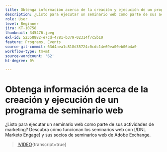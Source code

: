 ```yaml
---
title: Obtenga información acerca de la creación y ejecución de un programa de seminario web
description: ¿Listo para ejecutar un seminario web como parte de sus actividades de marketing? Aprenda cómo funcionan los seminarios web con  [!DNL Marketo Engage]  y sus socios de seminarios web de Adobe Exchange.
role: User
level: Beginner
jira: KT-10758
thumbnail: 345476.jpeg
exl-id: 52358882-e7cd-4781-b379-02314f7c5b10
feature: Programs, Events
source-git-commit: 63d4aea1c818d35724c0cdc14e69ea00eb06b4a0
workflow-type: tm+mt
source-wordcount: '62'
ht-degree: 0%

---
```


# Obtenga información acerca de la creación y ejecución de un programa de seminario web

¿Listo para ejecutar un seminario web como parte de sus actividades de marketing? Descubra cómo funcionan los seminarios web con [!DNL Marketo Engage] y sus socios de seminarios web de Adobe Exchange.

>[!VIDEO](https://video.tv.adobe.com/v/3411661/?quality=12&learn=on&captions=spa){transcript=true}
